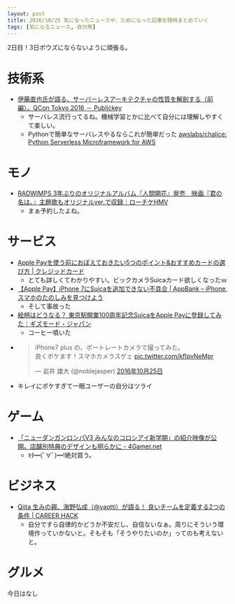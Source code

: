 ```yaml
---
layout: post
title: 2016/10/25 気になったニュースや、ためになった記事を随時まとめていく
tags: [気になるニュース, 自分用]
---
```


2日目！3日ボウズにならないように頑張る。

# 技術系

- [伊藤直也氏が語る、サーバーレスアーキテクチャの性質を解剖する（前編）。QCon Tokyo 2016 － Publickey](http://www.publickey1.jp/blog/16/qcon_tokyo_2016.html)
  - サーバレス流行ってるね。機械学習とかに比べて自分には理解しやすくて楽しい。
  - Pythonで簡単なサーバレスやるならこれが簡単だった [awslabs/chalice: Python Serverless Microframework for AWS](https://github.com/awslabs/chalice)

# モノ

- [RADWIMPS 3年ぶりのオリジナルアルバム『人間開花』発売　映画『君の名は。』主題歌もオリジナルver\.で収録｜ローチケHMV](http://www.hmv.co.jp/fl/10/1525/1/)
  - まぁ予約したよね。

# サービス

- [Apple Payを使う前におぼえておきたい5つのポイント&おすすめカードの選び方 \| クレジッドカード](https://kuratatsu.com/creditcard/denshi-money/column/apple-pay-release-matome.html)
  - とても詳しくてわかりやすい。ビックカメラSuicaカード欲しくなったｗ
- [【Apple Pay】iPhone 7にSuicaを追加できない不具合 \| AppBank – iPhone, スマホのたのしみを見つけよう](http://www.appbank.net/2016/10/25/iphone-application/1268314.php)
  - そして事故った
- [絵柄はどうなる？ 東京駅開業100周年記念SuicaをApple Payに登録してみた｜ギズモード・ジャパン](http://www.gizmodo.jp/2016/10/tokyo-station-suica-applepay.html?utm_source=atom&utm_medium=rss)
  - コーヒー噴いた
- <blockquote class="twitter-tweet" data-lang="ja"><p lang="ja" dir="ltr">iPhone7 plus の、ポートレートカメラで撮ってみた。<br>良くボケます！スマホカメラスゲェ <a href="https://t.co/kfIpvNeMpr">pic.twitter.com/kfIpvNeMpr</a></p>&mdash; 岩井 雄大 (@noblejasper) <a href="https://twitter.com/noblejasper/status/790740665910964224">2016年10月25日</a></blockquote>
<script async src="//platform.twitter.com/widgets.js" charset="utf-8"></script>
  - キレイにボケすぎて一眼ユーザーの自分はツライ

# ゲーム

- [「ニューダンガンロンパV3 みんなのコロシアイ新学期」の紹介映像が公開。店舗別特典のデザインも明らかに \- 4Gamer\.net](http://www.4gamer.net/games/317/G031745/20161024091/)
  - ｷﾀ━(ﾟ∀ﾟ)━!絶対買う。

# ビジネス

- [Qiita 生みの親、海野弘成（@yaotti）が語る！ 良いチームを定義する2つの条件 \| CAREER HACK](http://careerhack.en-japan.com/report/detail/727)
  - 自分ですら自律的かどうか不安だし、自信ないなぁ。周りにそういう環境作っていかないと。そもそも「そうやりたいのか」ってのも考えないと。

# グルメ

今日はなし
